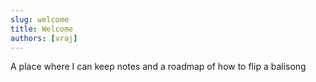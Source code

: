```yaml
---
slug: welcome
title: Welcome
authors: [vraj]
---
```


A place where I can keep notes and a roadmap of how to flip a balisong